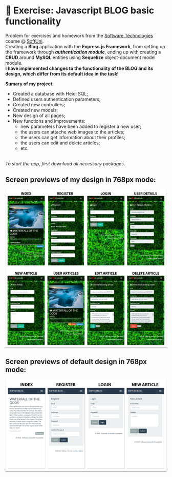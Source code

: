 # :triangular_ruler: Exercise: Javascript BLOG basic functionality

Problem for exercises and homework from the [Software Technologies](https://github.com/OgnyanDD/Software-Technologies) course @ [SoftUni](https://softuni.bg/).<br/>
Creating a **Blog** application with the **Express.js Framework**, from setting up the framework through ***authentication module***, ending up with creating a **CRUD** around **MySQL** entities using **Sequelize** object-document model module.<br/>
**I have implemented changes to the functionality of the BLOG and its design, which differ from its default idea in the task!**<br/>

**Sumary of my project:**
* Created a database with Heidi SQL;
* Defined users authentication parameters;
* Created new controllers;
* Created new models;
* New design of all pages;
* New functions and improvements:
  - new parameters have been added to register a new user;
  - the users can attache web images to the articles;
  - the users can get information about their profiles;
  - the users can edit and delete articles;
  - etc.
  <br/>
*To start the app, first download all necessary packages.*<br/>

## Screen previews of my design in 768px mode:
![My Design](https://github.com/OgnyanDD/Software-Technologies/blob/master/TF13.%20JAVASCRIPT%20BLOG%20BASIC%20FUNCTIONALITY%20-%20EX%20(BLOG)/pic's/MyDesign.png)
<br/>
## Screen previews of default design in 768px mode:
![Default Design](https://github.com/OgnyanDD/Software-Technologies/blob/master/TF13.%20JAVASCRIPT%20BLOG%20BASIC%20FUNCTIONALITY%20-%20EX%20(BLOG)/pic's/DefaultDesign.png)
